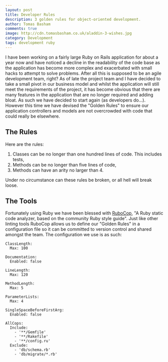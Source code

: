 ```yaml
---
layout: post
title: Developer Rules
description: 3 golden rules for object-oriented development.
author: Tomas Basham
comments: true
image: http://cdn.tomasbasham.co.uk/aladdin-3-wishes.jpg
category: Development
tags: development ruby
---
```

I have been working on a fairly large Ruby on Rails application for about a year now and have noticed a decline in the readability of the code base as the application has become more complex and exacerbated with small hacks to attempt to solve problems. After all this is supposed to be an agile development team, right? As of late the project team and I have decided to take a small pivot in our business model and whilst the application will still meet the requirements of the project, it has become obvious that there are many features in the application that are no longer required and adding bloat. As such we have decided to start again (as developers do...). However this time we have devised the "Golden Rules" to ensure our application controllers and models are not overcrowded with code that could really be elsewhere.

## The Rules
Here are the rules:

1. Classes can be no longer than one hundred lines of code. This includes tests,
2. Methods can be no longer than five lines of code,
3. Methods can have an arity no larger than 4.

Under no circumstance can these rules be broken, or all hell will break loose.

## The Tools
Fortunately using Ruby we have been blessed with [RuboCop](https://github.com/bbatsov/rubocop), "A Ruby static code analyzer, based on the community Ruby style guide". Just like other linting tools RuboCop allows us to define our "Golden Rules" in a configuration file so it can be committed to version control and shared amongst the team. The configuration we use is as such:


    ClassLength:
      Max: 100

    Documentation:
      Enabled: false

    LineLength:
      Max: 120

    MethodLength:
      Max: 5

    ParameterLists:
      Max: 4

    SingleSpaceBeforeFirstArg:
      Enabled: false

    AllCops:
      Include:
        - '**/Gemfile'
        - '**/Rakefile'
        - '**/config.ru'
      Exclude:
        - 'db/schema.rb'
        - 'db/migrate/*.rb'
